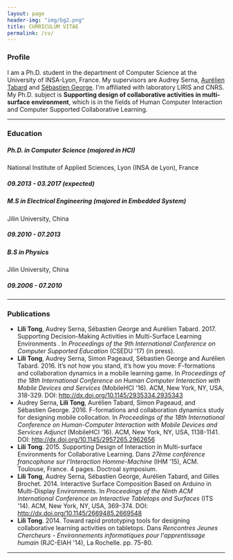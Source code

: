 ```yaml
---
layout: page
header-img: "img/bg2.png"
title: CURRICULUM VITAE
permalink: /cv/
---
```

<div class="home">
	<div class="section">
		<h3>Profile</h3>
			<p>I am a Ph.D. student in the department of Computer Science at the University of INSA-Lyon, France. My supervisors are Audrey Serna, <a href="http://www.tabard.fr/" target="_blank">Aurélien Tabard</a> and <a href="http://perso.univ-lemans.fr/~sgeorge/index.html" target="_blank">Sébastien George</a>. I'm affiliated with laboratory LIRIS and CNRS. My Ph.D. subject is <b>Supporting design of collaborative activities in multi-surface environment</b>, which is in the fields of Human Computer Interaction and Computer Supported Collaborative Learning. </p>
	</div>
	<div>
		<hr class="styled-hr" style="width:100%;">
	</div>
	<div class="section">
	  <h3>Education</h3>
		<div class="row">
			<div class="col-md-9">
				<h5>Ph.D. in Computer Science (majored in HCI)</h5>
			  <p>National Institute of Applied Sciences, Lyon (INSA de Lyon), France</p>
			</div>
			<div class="col-md-3">
				<h5>09.2013 - 03.2017 (expected)</h5>
			</div>
			<div class="col-md-9">
				<h5>M.S in Electrical Engineering (majored in Embedded System)</h5>
			  <p>Jilin University, China</p>
			</div>
			<div class="col-md-3">
				<h5>09.2010 - 07.2013</h5>
			</div>
			<div class="col-md-9">
				<h5>B.S in Physics</h5>
			  <p>Jilin University, China</p>
			</div>
			<div class="col-md-3">
				<h5>09.2006 - 07.2010</h5>
			</div>
		</div>
	</div>	
	<div>
		<hr class="styled-hr" style="width:100%;">
	</div>
	<div class="section">
	  <h3>Publications</h3>
	  <ul>
	  	<li><b>Lili Tong</b>, Audrey Serna, Sébastien George and Aurélien Tabard. 2017. Supporting Decision-Making Activities in Multi-Surface Learning Environments . In <i>Proceedings of the 9th International Conference on Computer Supported Education</i> (CSEDU '17) (in press).
		  <li><b>Lili Tong</b>, Audrey Serna, Simon Pageaud, Sébastien George and Aurélien Tabard. 2016. It’s not how you stand, it’s how you move: F-formations and collaboration dynamics in a mobile learning game. In <i>Proceedings of the 18th International Conference on Human Computer Interaction with Mobile Devices and Services</i> (MobileHCI '16). ACM, New York, NY, USA, 318-329. DOI: <a target="_blank" href="http://dx.doi.org/10.1145/2935334.2935343">http://dx.doi.org/10.1145/2935334.2935343</a></li>
		  <li>Audrey Serna, <b>Lili Tong</b>, Aurélien Tabard, Simon Pageaud, and Sébastien George. 2016. F-formations and collaboration dynamics study for designing mobile collocation. In <i>Proceedings of the 18th International Conference on Human-Computer Interaction with Mobile Devices and Services Adjunct</i> (MobileHCI '16). ACM, New York, NY, USA, 1138-1141. DOI: <a target="_blank" href="http://dx.doi.org/10.1145/2957265.2962656">http://dx.doi.org/10.1145/2957265.2962656</a></li>
		  <li><b>Lili Tong</b>. 2015. Supporting Design of Interaction in Multi-surface Environments for Collaborative Learning. Dans <i>27ème conférence francophone sur l'Interaction Homme-Machine</i> (IHM '15), ACM. Toulouse, France. 4 pages. Doctroal symposium.</li>
		  <li><b>Lili Tong</b>, Audrey Serna, Sébastien George, Aurélien Tabard, and Gilles Brochet. 2014. Interactive Surface Composition Based on Arduino in Multi-Display Environments. In <i>Proceedings of the Ninth ACM International Conference on Interactive Tabletops and Surfaces</i> (ITS '14). ACM, New York, NY, USA, 369-374. DOI: <a target="_blank" href="http://dx.doi.org/10.1145/2669485.2669548">http://dx.doi.org/10.1145/2669485.2669548</a></li>
	  	<li><b>Lili Tong</b>. 2014. Toward rapid prototyping tools for designing collaborative learning activities on tabletops. Dans <i>Rencontres Jeunes Chercheurs - Environnements informatiques pour l'apprentissage humain</i> (RJC-EIAH '14), La Rochelle. pp. 75-80.</li>
		</ul>
	</div>
	<div>
		<hr class="styled-hr" style="width:100%;">
	</div>
<!-- 	<div class="section">
	  <h3>Presentation</h3>
	  <ul>

		  <li>Present all the papers as the first author.</li>
		</ul>
	</div> -->
	<div>
		<hr class="styled-hr" style="width:100%;">
	</div>
	<div class="section">
	  <h3>Skills</h3>
	  <ul>
  		<li><h5>Programming</h5></li>
  		HTML5, CSS, Javascript, NodeJS, Java, C/C++, Python(limited)
  		<li><h5>Electronics</h5></li>
  		ARM core chip STM32 and STM8, Arduino, Circuit design and PCB design (Altium Designer)
  		<li><h5>Research</h5></li>
  		Interaction design, User experience design, Quantitative & Qualitative experiments & analysis
  		<li><h5>Language</h5></li>
  		English; French(Conversational); Chinese(Native)
  	</ul>
	</div>
	<div>
		<hr class="styled-hr" style="width:100%;">
	</div>
	<div class="section">
	  <h3>Service</h3>
	  <p>Conference Student Volunteer for ACM ITS 2014</p>
	</div>
